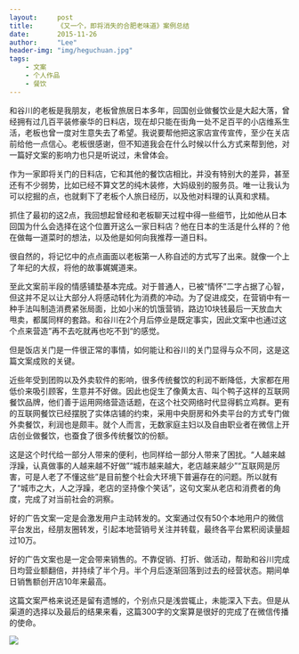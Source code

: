```yaml
---
layout:     post
title:      《又一个，即将消失的合肥老味道》案例总结
date:       2015-11-26
author:     "Lee"
header-img: "img/heguchuan.jpg"
tags:
    - 文案
    - 个人作品
    - 餐饮
---
```


和谷川的老板是我朋友，老板曾旅居日本多年，回国创业做餐饮业是大起大落，曾经拥有过几百平装修豪华的日料店，现在却只能在街角一处不足百平的小店维系生活，老板也曾一度对生意失去了希望。我说要帮他把这家店宣传宣传，至少在关店前给他一点信心。老板很感谢，但不知道我会在什么时候以什么方式来帮到他，对一篇好文案的影响力也只是听说过，未曾体会。

作为一家即将关门的日料店，它和其他的餐饮店相比，并没有特别大的差异，甚至还有不少弱势，比如已经不算文艺的纯木装修，大妈级别的服务员。唯一让我认为可以挖掘的点，也就剩下了老板个人旅日经历，以及他对料理的认真和求精。

抓住了最初的这2点，我回想起曾经和老板聊天过程中得一些细节，比如他从日本回国为什么会选择在这个位置开这么一家日料店？他在日本的生活是什么样的？他在做每一道菜时的想法，以及他是如何向我推荐一道日料。

很自然的，将记忆中的点点画面以老板第一人称自述的方式写了出来。就像一个上了年纪的大叔，将他的故事娓娓道来。

至此文案前半段的情感铺垫基本完成。对于普通人，已被“情怀”二字占据了心智，但这并不足以让大部分人将感动转化为消费的冲动。为了促进成交，在营销中有一种手法叫制造消费紧张局面，比如小米的饥饿营销，路边10块钱最后一天放血大甩卖，都属同样的套路。和谷川在2个月后停业是既定事实，因此文案中也通过这个点来营造”再不去吃就再也吃不到“的感觉。

但是饭店关门是一件很正常的事情，如何能让和谷川的关门显得与众不同，这是这篇文案成败的关键。

近些年受到团购以及外卖软件的影响，很多传统餐饮的利润不断降低，大家都在用低价来吸引顾客，生意并不好做。因此也促生了像黄太吉、叫个鸭子这样的互联网餐饮品牌，他们善于运用网络营造话题，在这个社交网络时代显得鹤立鸡群。更有的互联网餐饮已经摆脱了实体店铺的约束，采用中央厨房和外卖平台的方式专门做外卖餐饮，利润也是颇丰。就个人而言，无数家庭主妇以及自由职业者在微信上开店创业做餐饮，也蚕食了很多传统餐饮的份额。

这是这个时代给一部分人带来的便利，也同样给一部分人带来了困扰。“人越来越浮躁，认真做事的人越来越不好做”“城市越来越大，老店越来越少”“互联网是厉害，可是人老了不懂这些”是目前整个社会大环境下普遍存在的问题。所以就有了“城市之大，人之浮躁，老店的坚持像个笑话”，这句文案从老店和消费者的角度，完成了对当前社会的洞察。

好的广告文案一定是会激发用户主动转发的。文案通过仅有50个本地用户的微信平台发出，经朋友圈转发，引起本地营销号关注并转载，最终各平台累积阅读量超过10万。

好的广告文案也是一定会带来销售的。不靠促销、打折、做活动，帮助和谷川完成日均营业额翻倍，并持续了半个月。半个月后逐渐回落到过去的经营状态。期间单日销售额创开店10年来最高。

这篇文案严格来说还是留有遗憾的，个别点只是浅尝辄止，未能深入下去。但是从渠道的选择以及最后的结果来看，这篇300字的文案算是很好的完成了在微信传播的使命。

![](http://7xo8he.com1.z0.glb.clouddn.com/Artboard%201.jpg)